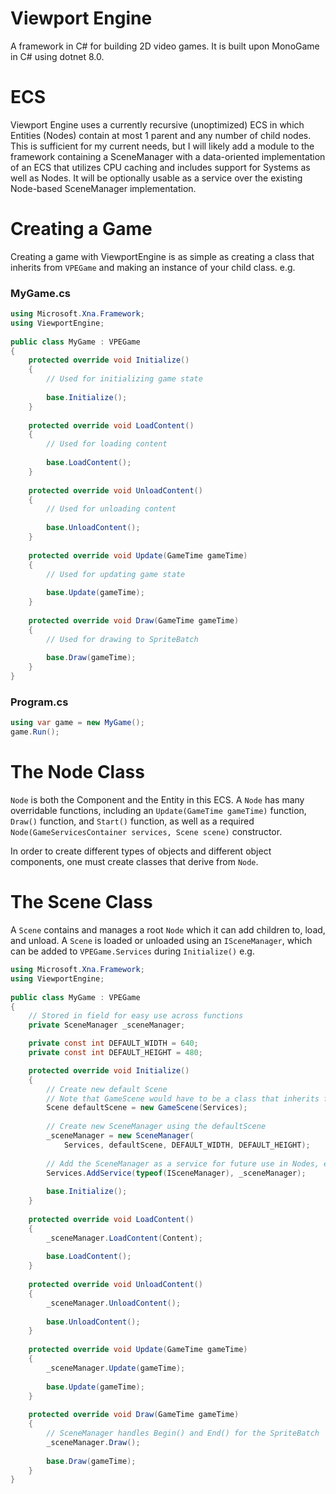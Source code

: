 ﻿# Viewport Engine

A framework in C# for building 2D video games. It is built upon MonoGame in C# using dotnet 8.0.

# ECS

Viewport Engine uses a currently recursive (unoptimized) ECS in which Entities (Nodes) contain at most 1 parent and any number of child nodes. This is sufficient for my current needs, but I will likely add a module to the framework containing a SceneManager with a data-oriented implementation of an ECS that utilizes CPU caching and includes support for Systems as well as Nodes. It will be optionally usable as a service over the existing Node-based SceneManager implementation.

# Creating a Game

Creating a game with ViewportEngine is as simple as creating a class that inherits from `VPEGame` and making an instance of your child class.
e.g.

### MyGame.cs
~~~c#
using Microsoft.Xna.Framework;  
using ViewportEngine;  
  
public class MyGame : VPEGame  
{
	protected override void Initialize()  
	{  
		// Used for initializing game state
		
		base.Initialize();
	}
	
	protected override void LoadContent()  
	{  
		// Used for loading content
		
		base.LoadContent();  
	}
	
	protected override void UnloadContent()  
	{  
		// Used for unloading content
		
		base.UnloadContent();  
	}
	
	protected override void Update(GameTime gameTime)  
	{  
		// Used for updating game state  
		
		base.Update(gameTime);
	}
	
	protected override void Draw(GameTime gameTime)  
	{  
		// Used for drawing to SpriteBatch  
		
		base.Draw(gameTime);
	}  
}
~~~
### Program.cs
~~~c#
using var game = new MyGame();  
game.Run();
~~~

# The Node Class
`Node` is both the Component and the Entity in this ECS. A `Node` has many overridable functions, including an `Update(GameTime gameTime)` function, `Draw()` function, and `Start()` function, as well as a required `Node(GameServicesContainer services, Scene scene)` constructor.

In order to create different types of objects and different object components, one must create classes that derive from `Node`.

# The Scene Class
A `Scene` contains and manages a root `Node` which it can add children to, load, and unload. A `Scene` is loaded or unloaded using an `ISceneManager`, which can be added to `VPEGame.Services` during `Initialize()`
e.g.
~~~c#
using Microsoft.Xna.Framework;  
using ViewportEngine;  
  
public class MyGame : VPEGame  
{
	// Stored in field for easy use across functions
	private SceneManager _sceneManager;

	private const int DEFAULT_WIDTH = 640;
	private const int DEFAULT_HEIGHT = 480;

	protected override void Initialize()  
	{  
		// Create new default Scene
		// Note that GameScene would have to be a class that inherits from Scene
		Scene defaultScene = new GameScene(Services);
		
		// Create new SceneManager using the defaultScene  
		_sceneManager = new SceneManager(
			Services, defaultScene, DEFAULT_WIDTH, DEFAULT_HEIGHT);
			
		// Add the SceneManager as a service for future use in Nodes, etc. 	
		Services.AddService(typeof(ISceneManager), _sceneManager);
		
		base.Initialize();
	}
	
	protected override void LoadContent()  
	{  
		_sceneManager.LoadContent(Content);
		
		base.LoadContent();  
	}
	
	protected override void UnloadContent()  
	{  
		_sceneManager.UnloadContent();
		
		base.UnloadContent();  
	}
	
	protected override void Update(GameTime gameTime)  
	{  
		_sceneManager.Update(gameTime);
		
		base.Update(gameTime);
	}
	
	protected override void Draw(GameTime gameTime)  
	{  
		// SceneManager handles Begin() and End() for the SpriteBatch
		_sceneManager.Draw();
		
		base.Draw(gameTime);
	}  
}
~~~
